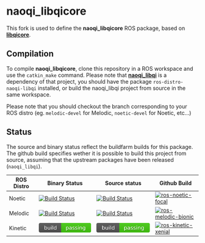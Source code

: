 # naoqi_libqicore

This fork is used to define the __naoqi_libqicore__ ROS package, based on [__libqicore__](https://github.com/aldebaran/libqicore).

## Compilation
To compile __naoqi_libqicore__, clone this repository in a ROS workspace and use the `catkin_make` command. Please note that [__naoqi_libqi__](https://github.com/ros-naoqi/libqi) is a dependency of that project, you should have the package `ros-distro-naoqi-libqi` installed, or build the naoqi_libqi project from source in the same workspace.

Please note that you should checkout the branch corresponding to your ROS distro (eg. `melodic-devel` for Melodic, `noetic-devel` for Noetic, etc...)

## Status 
The source and binary status reflect the buildfarm builds for this package. The github build specifies wether it is possible to build this project from source, assuming that the upstream packages have been released (`naoqi_libqi`).


ROS Distro | Binary Status | Source status | Github Build |
|-------------------|-------------------|-------------------|-------------------|
Noetic | [![Build Status](https://build.ros.org/job/Nbin_uf64__naoqi_libqicore__ubuntu_focal_amd64__binary/badge/icon)](https://build.ros.org/job/Nbin_uf64__naoqi_libqicore__ubuntu_focal_amd64__binary/) | [![Build Status](https://build.ros.org/job/Nsrc_uF__naoqi_libqicore__ubuntu_focal__source/badge/icon)](https://build.ros.org/job/Nsrc_uF__naoqi_libqicore__ubuntu_focal__source/) | [![ros-noetic-focal](https://github.com/ros-naoqi/libqicore/actions/workflows/noetic_focal.yml/badge.svg)](https://github.com/ros-naoqi/libqicore/actions/workflows/noetic_focal.yml) 
Melodic | [![Build Status](https://build.ros.org/job/Mbin_ub64__naoqi_libqicore__ubuntu_bionic_amd64__binary/badge/icon)](https://build.ros.org/job/Mbin_ub64__naoqi_libqicore__ubuntu_bionic_amd64__binary/) | [![Build Status](https://build.ros.org/job/Msrc_uB__naoqi_libqicore__ubuntu_bionic__source/badge/icon)](https://build.ros.org/job/Msrc_uB__naoqi_libqicore__ubuntu_bionic__source/) | [![ros-melodic-bionic](https://github.com/ros-naoqi/libqicore/actions/workflows/melodic_bionic.yml/badge.svg)](https://github.com/ros-naoqi/libqicore/actions/workflows/melodic_bionic.yml)
Kinetic | ![passing](https://raw.githubusercontent.com/jenkinsci/embeddable-build-status-plugin/7c7eedc7617851f07a1f09629c33fee11cff50ab/src/doc/flat_unconfigured.svg) | ![passing](https://raw.githubusercontent.com/jenkinsci/embeddable-build-status-plugin/7c7eedc7617851f07a1f09629c33fee11cff50ab/src/doc/flat_unconfigured.svg) | [![ros-kinetic-xenial](https://github.com/ros-naoqi/libqicore/actions/workflows/kinetic_xenial.yml/badge.svg)](https://github.com/ros-naoqi/libqicore/actions/workflows/kinetic_xenial.yml)
